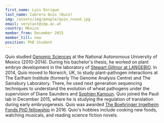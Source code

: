 ```yaml
---
first_name: Luis Enrique
last_name: Cabrera Quio (Quio)
img: /assets/img/people/quio_round.jpg
email: verylast@imp.ac.at
country: Mexico
member_from: December 2015
member_till: now
position: PhD Student
---
```

Quio studied [Genomic Sciences](http://www.lcg.unam.mx/es/about) at the National Autonomous University of Mexico (2010-2014). During his bachelor's thesis, he worked on plant embryo development in the laboratory of [Stewart Gillmor at LANGEBIO](http://langebio.cinvestav.mx/?pag=854). In 2014, Quio moved to Norwich, UK, to study plant-pathogen interactions at The Earlham Institute (formerly The Genome Analysis Centre) and The Sainsbury Laboratory. There, he used next generation sequencing techniques to understand the evolution of wheat pathogens under the supervision of Diane Saunders and [Sophien Kamoun](http://www.tsl.ac.uk/groups/kamoun-group/). Quio joined the Pauli lab in December 2015, where he is studying the regulation of translation during early embryogenesis. Quio was awarded [The Boehringer Ingelheim Fonds PhD fellowship](https://www.bifonds.de/fellowships-grants/phd-fellowships.html) in 2016. Quio's hobbies include cooking new foods, watching musicals, and reading science fiction novels.
